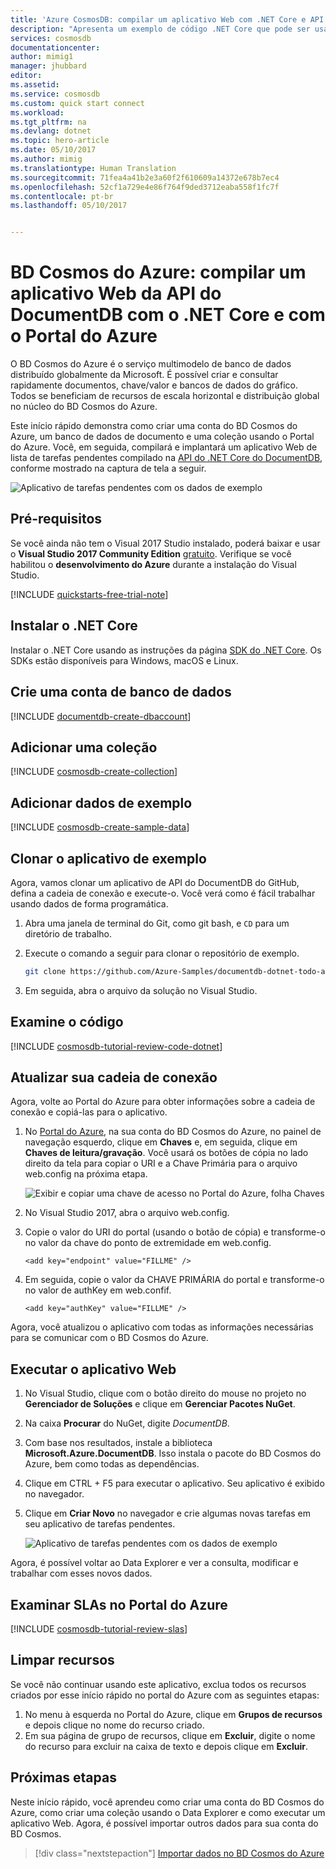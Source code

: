 ```yaml
---
title: 'Azure CosmosDB: compilar um aplicativo Web com .NET Core e API do DocumentDB | Microsoft Docs'
description: "Apresenta um exemplo de código .NET Core que pode ser usado para se conectar à API do DocumentDB do BD Cosmos do Azure e consultá-la"
services: cosmosdb
documentationcenter: 
author: mimig1
manager: jhubbard
editor: 
ms.assetid: 
ms.service: cosmosdb
ms.custom: quick start connect
ms.workload: 
ms.tgt_pltfrm: na
ms.devlang: dotnet
ms.topic: hero-article
ms.date: 05/10/2017
ms.author: mimig
ms.translationtype: Human Translation
ms.sourcegitcommit: 71fea4a41b2e3a60f2f610609a14372e678b7ec4
ms.openlocfilehash: 52cf1a729e4e86f764f9ded3712eaba558f1fc7f
ms.contentlocale: pt-br
ms.lasthandoff: 05/10/2017


---
```

# <a name="azure-cosmos-db-build-a-documentdb-api-web-app-with-net-core-and-the-azure-portal"></a>BD Cosmos do Azure: compilar um aplicativo Web da API do DocumentDB com o .NET Core e com o Portal do Azure

O BD Cosmos do Azure é o serviço multimodelo de banco de dados distribuído globalmente da Microsoft. É possível criar e consultar rapidamente documentos, chave/valor e bancos de dados do gráfico. Todos se beneficiam de recursos de escala horizontal e distribuição global no núcleo do BD Cosmos do Azure. 

Este início rápido demonstra como criar uma conta do BD Cosmos do Azure, um banco de dados de documento e uma coleção usando o Portal do Azure. Você, em seguida, compilará e implantará um aplicativo Web de lista de tarefas pendentes compilado na [API do .NET Core do DocumentDB](../documentdb/documentdb-introduction.md), conforme mostrado na captura de tela a seguir. 

![Aplicativo de tarefas pendentes com os dados de exemplo](./media/create-documentdb-dotnet-core/azure-cosmosdb-todo-app-list.png)

## <a name="prerequisites"></a>Pré-requisitos

Se você ainda não tem o Visual 2017 Studio instalado, poderá baixar e usar o **Visual Studio 2017 Community Edition** [gratuito](https://www.visualstudio.com/downloads/). Verifique se você habilitou o **desenvolvimento do Azure** durante a instalação do Visual Studio.

[!INCLUDE [quickstarts-free-trial-note](../../includes/quickstarts-free-trial-note.md)]

## <a name="install-net-core"></a>Instalar o .NET Core

Instalar o .NET Core usando as instruções da página [SDK do .NET Core](https://www.microsoft.com/net/download/core). Os SDKs estão disponíveis para Windows, macOS e Linux.

## <a name="create-a-database-account"></a>Crie uma conta de banco de dados

[!INCLUDE [documentdb-create-dbaccount](../../includes/documentdb-create-dbaccount.md)]

## <a name="add-a-collection"></a>Adicionar uma coleção

[!INCLUDE [cosmosdb-create-collection](../../includes/cosmosdb-create-collection.md)]

## <a name="add-sample-data"></a>Adicionar dados de exemplo

[!INCLUDE [cosmosdb-create-sample-data](../../includes/cosmosdb-create-sample-data.md)]

## <a name="clone-the-sample-application"></a>Clonar o aplicativo de exemplo

Agora, vamos clonar um aplicativo de API do DocumentDB do GitHub, defina a cadeia de conexão e execute-o. Você verá como é fácil trabalhar usando dados de forma programática.

1. Abra uma janela de terminal do Git, como git bash, e `CD` para um diretório de trabalho.  

2. Execute o comando a seguir para clonar o repositório de exemplo. 

    ```bash
    git clone https://github.com/Azure-Samples/documentdb-dotnet-todo-app.git
    ```

3. Em seguida, abra o arquivo da solução no Visual Studio. 
    
## <a name="review-the-code"></a>Examine o código

[!INCLUDE [cosmosdb-tutorial-review-code-dotnet](../../includes/cosmosdb-tutorial-review-code-dotnet.md)]

## <a name="update-your-connection-string"></a>Atualizar sua cadeia de conexão

Agora, volte ao Portal do Azure para obter informações sobre a cadeia de conexão e copiá-las para o aplicativo.

1. No [Portal do Azure](http://portal.azure.com/), na sua conta do BD Cosmos do Azure, no painel de navegação esquerdo, clique em **Chaves** e, em seguida, clique em **Chaves de leitura/gravação**. Você usará os botões de cópia no lado direito da tela para copiar o URI e a Chave Primária para o arquivo web.config na próxima etapa.

    ![Exibir e copiar uma chave de acesso no Portal do Azure, folha Chaves](./media/create-documentdb-dotnet-core/keys.png)

2. No Visual Studio 2017, abra o arquivo web.config. 

3. Copie o valor do URI do portal (usando o botão de cópia) e transforme-o no valor da chave do ponto de extremidade em web.config. 

    `<add key="endpoint" value="FILLME" />`

4. Em seguida, copie o valor da CHAVE PRIMÁRIA do portal e transforme-o no valor de authKey em web.confif. 

    `<add key="authKey" value="FILLME" />`

Agora, você atualizou o aplicativo com todas as informações necessárias para se comunicar com o BD Cosmos do Azure. 

## <a name="run-the-web-app"></a>Executar o aplicativo Web

1. No Visual Studio, clique com o botão direito do mouse no projeto no **Gerenciador de Soluções** e clique em **Gerenciar Pacotes NuGet**. 

2. Na caixa **Procurar** do NuGet, digite *DocumentDB*.

3. Com base nos resultados, instale a biblioteca **Microsoft.Azure.DocumentDB**. Isso instala o pacote do BD Cosmos do Azure, bem como todas as dependências.

4. Clique em CTRL + F5 para executar o aplicativo. Seu aplicativo é exibido no navegador. 

5. Clique em **Criar Novo** no navegador e crie algumas novas tarefas em seu aplicativo de tarefas pendentes.

   ![Aplicativo de tarefas pendentes com os dados de exemplo](./media/create-documentdb-dotnet-core/azure-cosmosdb-todo-app-list.png)

Agora, é possível voltar ao Data Explorer e ver a consulta, modificar e trabalhar com esses novos dados. 

## <a name="review-slas-in-the-azure-portal"></a>Examinar SLAs no Portal do Azure

[!INCLUDE [cosmosdb-tutorial-review-slas](../../includes/cosmosdb-tutorial-review-slas.md)]

## <a name="clean-up-resources"></a>Limpar recursos

Se você não continuar usando este aplicativo, exclua todos os recursos criados por esse início rápido no portal do Azure com as seguintes etapas:

1. No menu à esquerda no Portal do Azure, clique em **Grupos de recursos** e depois clique no nome do recurso criado. 
2. Em sua página de grupo de recursos, clique em **Excluir**, digite o nome do recurso para excluir na caixa de texto e depois clique em **Excluir**.

## <a name="next-steps"></a>Próximas etapas

Neste início rápido, você aprendeu como criar uma conta do BD Cosmos do Azure, como criar uma coleção usando o Data Explorer e como executar um aplicativo Web. Agora, é possível importar outros dados para sua conta do BD Cosmos. 

> [!div class="nextstepaction"]
> [Importar dados no BD Cosmos do Azure](../documentdb/documentdb-import-data.md)


